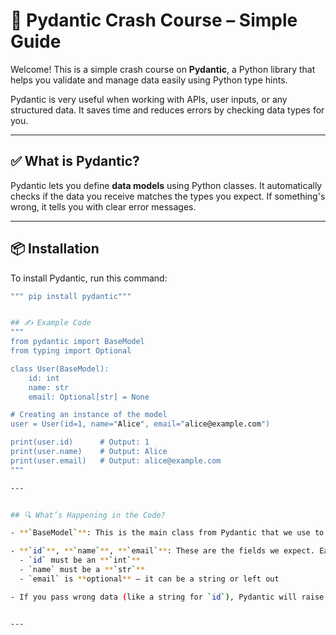 # 🐍 Pydantic Crash Course – Simple Guide

Welcome! This is a simple crash course on **Pydantic**, a Python library that helps you validate and manage data easily using Python type hints.

Pydantic is very useful when working with APIs, user inputs, or any structured data. It saves time and reduces errors by checking data types for you.

---

## ✅ What is Pydantic?

Pydantic lets you define **data models** using Python classes. It automatically checks if the data you receive matches the types you expect. If something's wrong, it tells you with clear error messages.

---

## 📦 Installation

To install Pydantic, run this command:

```bash
""" pip install pydantic"""


## ✍️ Example Code
"""
from pydantic import BaseModel
from typing import Optional

class User(BaseModel):
    id: int
    name: str
    email: Optional[str] = None

# Creating an instance of the model
user = User(id=1, name="Alice", email="alice@example.com")

print(user.id)      # Output: 1
print(user.name)    # Output: Alice
print(user.email)   # Output: alice@example.com
"""

---


## 🔍 What’s Happening in the Code?

- **`BaseModel`**: This is the main class from Pydantic that we use to define our data model.

- **`id`**, **`name`**, **`email`**: These are the fields we expect. Each one has a type. For example:
  - `id` must be an **`int`**
  - `name` must be a **`str`**
  - `email` is **optional** – it can be a string or left out

- If you pass wrong data (like a string for `id`), Pydantic will raise an error and let you know something is wrong.


---




